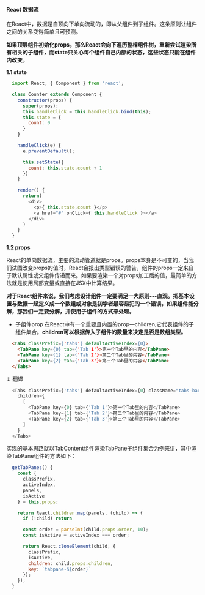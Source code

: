 <!--
 * @Author: renyong
 * @Date: 2022-08-30 23:45:57
 * @LastEditors: Please set LastEditors
 * @LastEditTime: 2022-09-02 08:46:38
 * @Description: 
-->
#### React 数据流
在React中，数据是自顶向下单向流动的，即从父组件到子组件。这条原则让组件之间的关系变得简单且可预测。

__如果顶层组件初始化props，那么React会向下遍历整棵组件树，重新尝试渲染所有相关的子组件，而state只关心每个组件自己内部的状态，这些状态只能在组件内改变。__

__1.1  state__

``` javascript
  import React, { Component } from 'react';

  class Counter extends Component {
    constructor(props) {
      super(props);
      this.handleClick = this.handleClick.bind(this);
      this.state = {
        count: 0
      }
    }

    handleClick(e) {
      e.preventDefault();

      this.setState({
        count: this.state.count + 1
      })
    }

    render() {
      return(
        <div>
          <p>{ this.state.count }</p>
          <a href="#" onClick={ this.handleClick }></a>
        </div>
      )
    }
  }
```
__1.2 props__

React的单向数据流，主要的流动管道就是props。props本身是不可变的，当我们试图改变props的值时，React会报出类型错误的警告，组件的props一定来自于默认属性或父组件传递而来。如果要渲染一个对props加工后的值，最简单的方法就是使用局部变量或直接在JSX中计算结果。

__对于React组件来说，我们考虑设计组件一定要满足一大原则---直观。把基本设置与数据一起定义成一个数组或对象是初学者最容易犯的一个错误，如果组件能分解，那我们一定要分解，并使用子组件的方式来处理。__

  - 子组件prop
  在React中有一个重要且内置的prop—children,它代表组件的子组件集合。__children可以根据传入子组件的数量来决定是否是数组类型。__
  ```html
    <Tabs classPrefix={'tabs'} defaultActiveIndex={0}>
      <TabPane key={0} tab={'Tab 1'}>第一个Tab里的内容</TabPane>
      <TabPane key={1} tab={'Tab 2'}>第二个Tab里的内容</TabPane>
      <TabPane key={2} tab={'Tab 3'}>第三个Tab里的内容</TabPane>
    </Tabs>
  ```
  $\Downarrow$ 翻译
  ```javascript
    <Tabs classPrefix={'tabs'} defaultActiveIndex={0} className="tabs-bar">
      children={
        [
          <TabPane key={0} tab={'Tab 1'}>第一个Tab里的内容</TabPane>
          <TabPane key={1} tab={'Tab 2'}>第二个Tab里的内容</TabPane>
          <TabPane key={2} tab={'Tab 3'}>第三个Tab里的内容</TabPane>
        ]
      }
    </Tabs>
  ```
  实现的基本思路就以TabContent组件渲染TabPane子组件集合为例来讲，其中渲染TabPane组件的方法如下：
  ```javascript
    getTabPanes() {
      const {
        classPrefix,
        activeIndex,
        panels,
        isActive
      } = this.props;

      return React.children.map(panels, (child) => {
        if (!child) return

        const order = parseInt(child.props.order, 10);
        const isActive = activeIndex === order;

        return React.cloneElement(child, {
          classPrefix,
          isActive,
          children: child.props.children,
          key: `tabpane-${order}`
        });
      });
    }
  ```